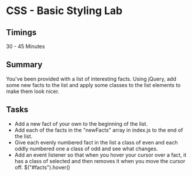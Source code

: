 # CSS - Basic Styling Lab

## Timings

30 - 45 Minutes

## Summary

You've been provided with a list of interesting facts. Using jQuery, add some new facts to the list and apply some classes to the list elements to make them look nicer.

## Tasks

* Add a new fact of your own to the beginning of the list.
* Add each of the facts in the "newFacts" array in index.js to the end of the list.
* Give each evenly numbered fact in the list a class of even and each oddly numbered one a class of odd and see what changes.
* Add an event listener so that when you hover your cursor over a fact, it has a class of selected and then removes it when you move the cursor off.
$("#facts").hover()

